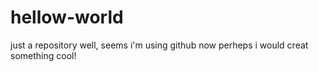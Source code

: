 # hellow-world
just a repository
well, seems i'm using github now
perheps i would creat something cool!
